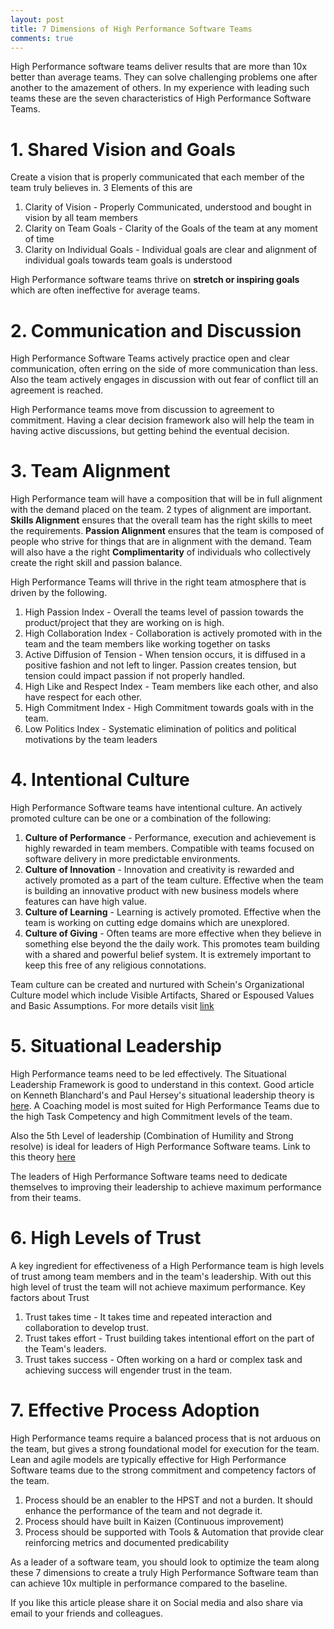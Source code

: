 ```yaml
---
layout: post
title: 7 Dimensions of High Performance Software Teams
comments: true
---
```


High Performance software teams deliver results that are more than 10x better than average teams. They can solve challenging problems one after another to the amazement of others. In my experience with leading such teams these are the seven characteristics of High Performance Software Teams.  

# 1. Shared Vision and Goals
Create a vision that is properly communicated that each member of the team truly believes in. 3 Elements of this are
1. Clarity of Vision - Properly Communicated, understood and bought in vision by all team members
1. Clarity on Team Goals - Clarity of the Goals of the team at any moment of time
1. Clarity on Individual Goals - Individual goals are clear and alignment of individual goals towards team goals is understood

High Performance software teams thrive on **stretch or inspiring goals** which are often ineffective for average teams.

# 2. Communication and Discussion
High Performance Software Teams actively practice open and clear communication, often erring on the side of more communication than less. Also the team actively engages in discussion with out fear of conflict till an agreement is reached.

High Performance teams move from discussion to agreement to commitment. Having a clear decision framework also will help the team in having active discussions, but getting behind the eventual decision.

# 3. Team Alignment
High Performance team will have a composition that will be in full alignment with the demand placed on the team. 2 types of alignment are important. **Skills Alignment** ensures that the overall team has the right skills to meet the requirements. **Passion Alignment** ensures that the team is composed of people who strive for things that are in alignment with the demand. Team will also have a the right **Complimentarity** of individuals who collectively create the right skill and passion balance.

High Performance Teams will thrive in the right team atmosphere that is driven by the following.

1. High Passion Index - Overall the teams level of passion towards the product/project that they are working on is high.
1. High Collaboration Index - Collaboration is actively promoted with in the team and the team members like working together on tasks
1. Active Diffusion of Tension - When tension occurs, it is diffused in a positive fashion and not left to linger. Passion creates tension, but tension could impact passion if not properly handled.
1. High Like and Respect Index - Team members like each other, and also have respect for each other.
1. High Commitment Index - High Commitment towards goals with in the team.
1. Low Politics Index - Systematic elimination of politics and political motivations by the team leaders

# 4. Intentional Culture
High Performance Software teams have intentional culture. An actively promoted culture can be one or a combination of the following:
1. **Culture of Performance** - Performance, execution and achievement is highly rewarded in team members. Compatible with teams focused on software delivery in more predictable environments.
1. **Culture of Innovation** - Innovation and creativity is rewarded and actively promoted as a part of the team culture. Effective when the team is building an innovative product with new business models where features can have high value.
1. **Culture of Learning** - Learning is actively promoted. Effective when the team is working on cutting edge domains which are unexplored.
1. **Culture of Giving** - Often teams are more effective when they believe in something else beyond the the daily work. This promotes team building with a shared and powerful belief system. It is extremely important to keep this free of any religious connotations.

Team culture can be created and nurtured with Schein's Organizational Culture model which include Visible Artifacts, Shared or Espoused Values and Basic Assumptions. For more details visit [link](https://en.wikipedia.org/wiki/Edgar_Schein)

# 5. Situational Leadership
High Performance teams need to be led effectively. The Situational Leadership Framework is good to understand in this context. Good article on Kenneth Blanchard's and Paul Hersey's situational leadership theory is [here](https://en.wikipedia.org/wiki/Situational_leadership_theory). A Coaching model is most suited for High Performance Teams due to the high Task Competency and high Commitment levels of the team.

Also the 5th Level of leadership (Combination of Humility and Strong resolve) is ideal for leaders of High Performance Software teams. Link to this theory [here](https://www.mindtools.com/pages/article/level-5-leadership.htm)

The leaders of High Performance Software teams need to dedicate themselves to improving their leadership to achieve maximum performance from their teams.

# 6. High Levels of Trust
A key ingredient for effectiveness of a High Performance team is high levels of trust among team members and in the team's leadership. With out this high level of trust the team will not achieve maximum performance. Key factors about Trust
1. Trust takes time - It takes time and repeated interaction and collaboration to develop trust.
1. Trust takes effort - Trust building takes intentional effort on the part of the Team's leaders.
1. Trust takes success - Often working on a hard or complex task and achieving success will engender trust in the team.

# 7. Effective Process Adoption
High Performance teams require a balanced process that is not arduous on the team, but gives a strong foundational model for execution for the team. Lean and agile models are typically effective for High Performance Software teams due to the strong commitment and competency factors of the team.

1. Process should be an enabler to the HPST and not a burden. It should enhance the performance of the team and not degrade it.
1. Process should have built in Kaizen (Continuous improvement)
1. Process should be supported with Tools & Automation that provide clear reinforcing metrics and documented predicability

As a leader of a software team, you should look to optimize the team along these 7 dimensions to create a truly High Performance Software team than can achieve 10x multiple in performance compared to the baseline.

If you like this article please share it on Social media and also share via email to your friends and colleagues.
